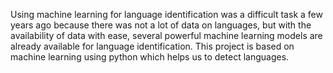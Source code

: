 Using machine learning for language identification was a difficult task a few years ago because there was not a lot of data on languages, but with the availability of data with ease, several powerful machine learning models are already available for language identification.
This project is based on machine learning using python which helps us to detect languages.

